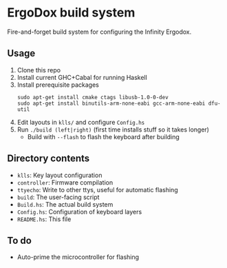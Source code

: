 ErgoDox build system
====================

Fire-and-forget build system for configuring the Infinity Ergodox.



Usage
-----

1. Clone this repo
2. Install current GHC+Cabal for running Haskell
3. Install prerequisite packages
   ```
   sudo apt-get install cmake ctags libusb-1.0-0-dev
   sudo apt-get install binutils-arm-none-eabi gcc-arm-none-eabi dfu-util
   ```
4. Edit layouts in `klls/` and configure `Config.hs`
5. Run `./build (left|right)` (first time installs stuff so it takes longer)
    - Build with `--flash` to flash the keyboard after building

Directory contents
------------------

- `klls`: Key layout configuration
- `controller`: Firmware compilation
- `ttyecho`: Write to other ttys, useful for automatic flashing
- `build`: The user-facing script
- `Build.hs`: The actual build system
- `Config.hs`: Configuration of keyboard layers
- `README.hs`: This file

To do
-----

- Auto-prime the microcontroller for flashing

